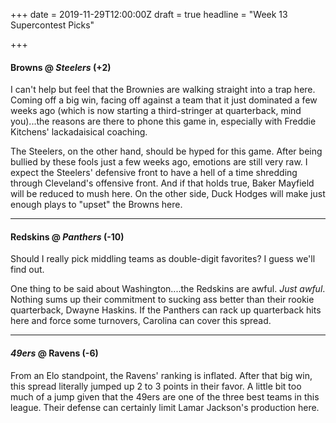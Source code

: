 +++
date = 2019-11-29T12:00:00Z
draft = true
headline = "Week 13 Supercontest Picks"

+++
#### Browns @ _Steelers_ (+2)

I can't help but feel that the Brownies are walking straight into a trap here. Coming off a big win, facing off against a team that it just dominated a few weeks ago (which is now starting a third-stringer at quarterback, mind you)...the reasons are there to phone this game in, especially with Freddie Kitchens' lackadaisical coaching.

The Steelers, on the other hand, should be hyped for this game. After being bullied by these fools just a few weeks ago, emotions are still very raw. I expect the Steelers' defensive front to have a hell of a time shredding through Cleveland's offensive front. And if that holds true, Baker Mayfield will be reduced to mush here. On the other side, Duck Hodges will make just enough plays to "upset" the Browns here.

***

#### Redskins @ _Panthers_ (-10)

Should I really pick middling teams as double-digit favorites? I guess we'll find out.

One thing to be said about Washington....the Redskins are awful. _Just awful_. Nothing sums up their commitment to sucking ass better than their rookie quarterback, Dwayne Haskins. If the Panthers can rack up quarterback hits here and force some turnovers, Carolina can cover this spread.

***

#### _49ers_ @ Ravens (-6)

From an Elo standpoint, the Ravens' ranking is inflated. After that big win, this spread literally jumped up 2 to 3 points in their favor. A little bit too much of a jump given that the 49ers are one of the three best teams in this league. Their defense can certainly limit Lamar Jackson's production here.